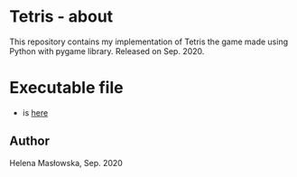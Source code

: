 # Tetris - about
This repository contains my implementation of Tetris the game made using Python with pygame library. Released on Sep. 2020.

# Executable file
- is [here]()

## Author
Helena Masłowska, Sep. 2020
